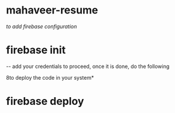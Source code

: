 # mahaveer-resume

*to add firebase configuration*
# firebase init
-- add your credentials to  proceed, once it is done, do the following

8to deploy the code in your system*
 # firebase deploy
